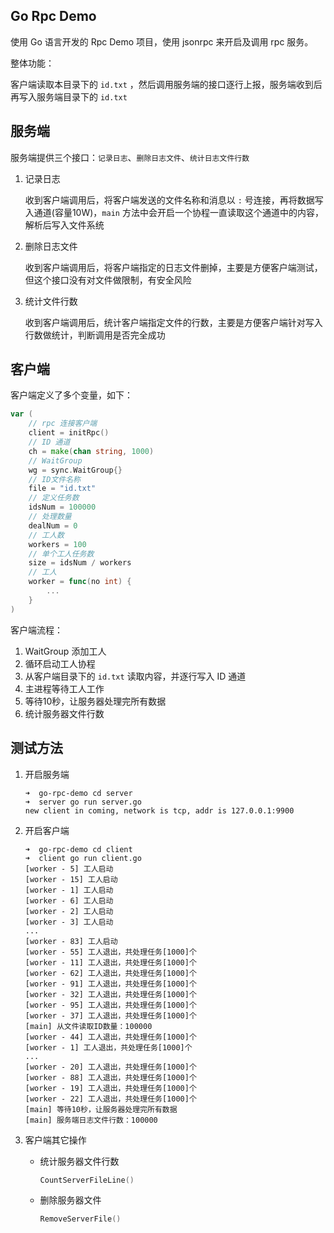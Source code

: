 ## Go Rpc Demo

使用 Go 语言开发的 Rpc Demo 项目，使用 jsonrpc 来开启及调用 rpc 服务。

整体功能：

客户端读取本目录下的 `id.txt` ，然后调用服务端的接口逐行上报，服务端收到后再写入服务端目录下的 `id.txt`

## 服务端

服务端提供三个接口：`记录日志`、`删除日志文件`、`统计日志文件行数`

1. 记录日志

    收到客户端调用后，将客户端发送的文件名称和消息以 `:` 号连接，再将数据写入通道(容量10W)，`main` 方法中会开启一个协程一直读取这个通道中的内容，解析后写入文件系统

2. 删除日志文件

    收到客户端调用后，将客户端指定的日志文件删掉，主要是方便客户端测试，但这个接口没有对文件做限制，有安全风险

3. 统计文件行数

    收到客户端调用后，统计客户端指定文件的行数，主要是方便客户端针对写入行数做统计，判断调用是否完全成功

## 客户端

客户端定义了多个变量，如下：

```go
var (
	// rpc 连接客户端
	client = initRpc()
	// ID 通道
	ch = make(chan string, 1000)
	// WaitGroup
	wg = sync.WaitGroup{}
	// ID文件名称
	file = "id.txt"
	// 定义任务数
	idsNum = 100000
	// 处理数量
	dealNum = 0
	// 工人数
	workers = 100
	// 单个工人任务数
	size = idsNum / workers
	// 工人
	worker = func(no int) {
		...
	}
)
```

客户端流程：

1. WaitGroup 添加工人
2. 循环启动工人协程
3. 从客户端目录下的 `id.txt` 读取内容，并逐行写入 ID 通道
4. 主进程等待工人工作
5. 等待10秒，让服务器处理完所有数据
6. 统计服务器文件行数

## 测试方法

1. 开启服务端

   ```shell
   ➜  go-rpc-demo cd server 
   ➜  server go run server.go 
   new client in coming, network is tcp, addr is 127.0.0.1:9900
   
   ```

2. 开启客户端

   ```shell
   ➜  go-rpc-demo cd client 
   ➜  client go run client.go 
   [worker - 5] 工人启动
   [worker - 15] 工人启动
   [worker - 1] 工人启动
   [worker - 6] 工人启动
   [worker - 2] 工人启动
   [worker - 3] 工人启动
   ...
   [worker - 83] 工人启动
   [worker - 55] 工人退出，共处理任务[1000]个
   [worker - 11] 工人退出，共处理任务[1000]个
   [worker - 62] 工人退出，共处理任务[1000]个
   [worker - 91] 工人退出，共处理任务[1000]个
   [worker - 32] 工人退出，共处理任务[1000]个
   [worker - 95] 工人退出，共处理任务[1000]个
   [worker - 37] 工人退出，共处理任务[1000]个
   [main] 从文件读取ID数量：100000
   [worker - 44] 工人退出，共处理任务[1000]个
   [worker - 1] 工人退出，共处理任务[1000]个
   ...
   [worker - 20] 工人退出，共处理任务[1000]个
   [worker - 88] 工人退出，共处理任务[1000]个
   [worker - 19] 工人退出，共处理任务[1000]个
   [worker - 22] 工人退出，共处理任务[1000]个
   [main] 等待10秒，让服务器处理完所有数据
   [main] 服务端日志文件行数：100000
   ```

3. 客户端其它操作

   - 统计服务器文件行数

     ```go
     CountServerFileLine()
     ```

   - 删除服务器文件

     ```go
     RemoveServerFile()
     ```